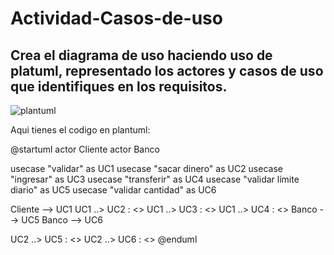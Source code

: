 # Actividad-Casos-de-uso

## Crea el diagrama de uso haciendo uso de platuml, representado los actores y casos de uso que identifiques en los requisitos.

![plantuml](https://github.com/user-attachments/assets/268e08ac-9b8c-47b5-98a8-5a93ad288b6d)

Aqui tienes el codigo en plantuml:

@startuml
actor Cliente
actor Banco

usecase "validar" as UC1
usecase "sacar dinero" as UC2
usecase "ingresar" as UC3
usecase "transferir" as UC4
usecase "validar límite diario" as UC5
usecase "validar cantidad" as UC6

Cliente --> UC1
UC1 ..> UC2 : <<include>>
UC1 ..> UC3 : <<include>>
UC1 ..> UC4 : <<include>>
Banco --> UC5
Banco --> UC6

UC2 ..> UC5 : <<include>>
UC2 ..> UC6 : <<include>>
@enduml
